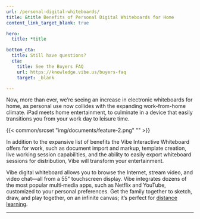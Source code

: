 ```yaml
---
url: /personal-digital-whiteboards/
title: &title Benefits of Personal Digital Whiteboards for Home
content_link_target_blank: true

hero:
  title: *title

bottom_cta:
  title: Still have questions?
  cta:
    title: See the Buyers FAQ
    url: https://knowledge.vibe.us/buyers-faq
    target: _blank

---
```

Now, more than ever, we’re seeing an increase in electronic whiteboards for home, as personal use now collides with the expanding work-from-home climate. iPad meets home entertainment, to culminate in a device that easily transitions you from your work day to leisure time.

{{< common/srcset "img/documents/feature-2.png" "" >}}

In addition to the expansive list of benefits the Vibe Interactive Whiteboard offers for work, such as document import and markup, template creation, live working session capabilities, and the ability to easily export whiteboard sessions for distribution, Vibe will transform your entertainment.

Vibe digital whiteboard allows you to browse the Internet, stream video, and video chat—all from a 55” touchscreen display. Vibe integrates dozens of the most popular multi‑media apps, such as Netflix and YouTube, customized to your personal preferences. Get the family together to sketch, draw, and play together, on an infinite canvas; it’s perfect for [distance learning][1].

[1]: https://vibe.us/lp/scenario-distance-learning/

---
